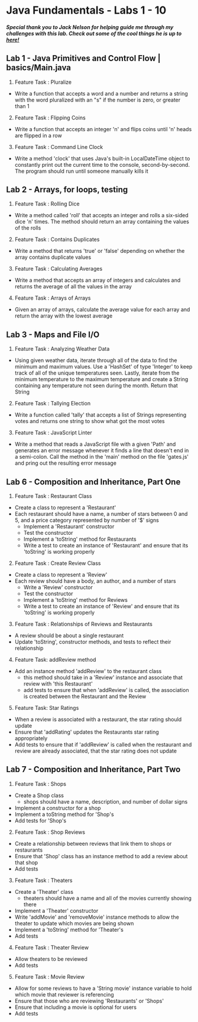 # Java Fundamentals - Labs 1 - 10

##### *Special thank you to Jack Nelson for helping guide me through my challenges with this lab. Check out some of the cool things he is up to [here!](https://github.com/jnelsonjava)*

## Lab 1 - Java Primitives and Control Flow | basics/Main.java

1. Feature Task : Pluralize

  - Write a function that accepts a word and a number and returns a string with the word pluralized with an "s" if the number is zero, or greater than 1

2. Feature Task : Flipping Coins

  - Write a function that accepts an integer 'n' and flips coins until 'n' heads are flipped in a row

3. Feature Task : Command Line Clock 

  - Write a method 'clock' that uses Java's built-in LocalDateTime object to constantly print out the current time to the console, second-by-second. The program should run until someone manually kills it 

## Lab 2 - Arrays, for loops, testing

1. Feature Task : Rolling Dice

  - Write a method called 'roll' that accepts an integer and rolls a six-sided dice 'n' times. The method should return an array containing the values of the rolls

2. Feature Task : Contains Duplicates

  - Write a method that returns 'true' or 'false' depending on whether the array contains duplicate values

3. Feature Task : Calculating Averages

  - Write a method that accepts an array of integers and calculates and returns the average of all the values in the array

4. Feature Task : Arrays of Arrays

  - Given an array of arrays, calculate the average value for each array and return the array with the lowest average

## Lab 3 - Maps and File I/O

1. Feature Task : Analyzing Weather Data

  - Using given weather data, iterate through all of the data to find the minimum and maximum values. Use a 'HashSet' of type 'Integer' to keep track of all of the unique temperatures seen. Lastly, iterate from the minimum temperature to the maximum temperature and create a String containing any temperature not seen during the month. Return that String 

2. Feature Task : Tallying Election

  - Write a function called 'tally' that accepts a list of Strings representing votes and returns one string to show what got the most votes

3. Feature Task : JavaScript Linter

  - Write a method that reads a JavaScript file with a given 'Path' and generates an error message whenever it finds a line that doesn't end in a semi-colon. Call the method in the 'main' method on the file 'gates.js' and pring out the resulting error message

## Lab 6 - Composition and Inheritance, Part One

1. Feature Task : Restaurant Class

  - Create a class to represent a 'Restaurant'
  - Each restaurant should have a name, a number of stars between 0 and 5, and a price category represented by number of '$' signs
    - Implement a 'Restaurant' constructor
    - Test the constructor
    - Implement a 'toString' method for Restaurants
    - Write a test to create an instance of 'Restaurant' and ensure that its 'toString' is working properly

2. Feature Task : Create Review Class
  - Create a class to represent a 'Review'
  - Each review should have a body, an author, and a number of stars
    - Write a 'Review' constructor
    - Test the constructor
    - Implement a 'toString' method for Reviews
    - Write a test to create an instance of 'Review' and ensure that its 'toString' is working properly

3. Feature Task : Relationships of Reviews and Restaurants
  - A review should be about a single restaurant
  - Update 'toString', constructor methods, and tests to reflect their relationship 

4. Feature Task: addReview method
  - Add an instance method 'addReview' to the restaurant class 
    - this method should take in a 'Review' instance and associate that review with 'this Restaurant'
    - add tests to ensure that when 'addReview' is called, the association is created between the Restaurant and the Review

5. Feature Task: Star Ratings
  - When a review is associated with a restaurant, the star rating should update
  - Ensure that 'addRating' updates the Restaurants star rating appropriately
  - Add tests to ensure that if 'addReview' is called when the restaurant and review are already associated, that the star rating does not update

## Lab 7 - Composition and Inheritance, Part Two

1. Feature Task : Shops

  - Create a Shop class
    - shops should have a name, description, and number of dollar signs
  - Implement a constructor for a shop
  - Implement a toString method for 'Shop's
  - Add tests for 'Shop's

2. Feature Task : Shop Reviews

  - Create a relationship between reviews that link them to shops or restaurants
  - Ensure that 'Shop' class has an instance method to add a review about that shop
  - Add tests

3. Feature Task : Theaters

  - Create a 'Theater' class
    - theaters should have a name and all of the movies currently showing there
  - Implement a 'Theater' constructor
  - Write 'addMovie' and 'removeMovie' instance methods to allow the theater to update which movies are being shown
  - Implement a 'toString' method for 'Theater's
  - Add tests

4. Feature Task : Theater Review

  - Allow theaters to be reviewed
  - Add tests

5. Feature Task : Movie Review

  - Allow for some reviews to have a 'String movie' instance variable to hold which movie that reviewer is referencing
  - Ensure that those who are reviewing 'Restaurants' or 'Shops'
  - Ensure that including a movie is optional for users
  - Add tests


